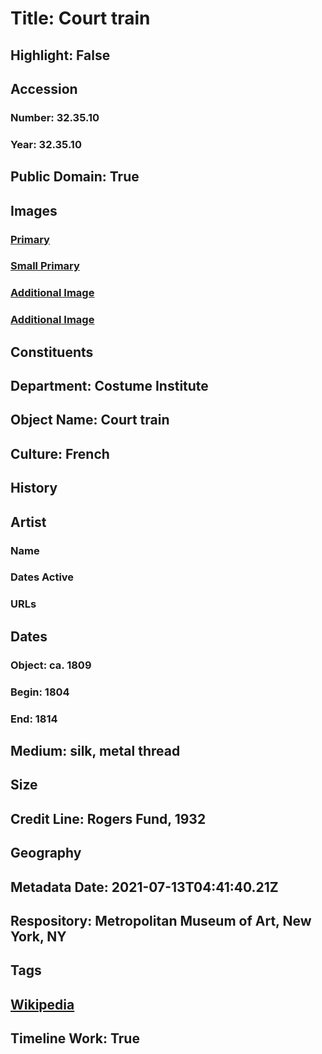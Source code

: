 # Title: Court train
## Highlight: False
## Accession
### Number: 32.35.10
### Year: 32.35.10
## Public Domain: True
## Images
### [Primary](https://images.metmuseum.org/CRDImages/ci/original/DT987.jpg)
### [Small Primary](https://images.metmuseum.org/CRDImages/ci/web-large/DT987.jpg)
### [Additional Image](https://images.metmuseum.org/CRDImages/ci/original/32.35.10_d1.jpg)
### [Additional Image](https://images.metmuseum.org/CRDImages/ci/original/32.35.10_d2.jpg)
## Constituents
## Department: Costume Institute
## Object Name: Court train
## Culture: French
## History
## Artist
### Name
### Dates Active
### URLs
## Dates
### Object: ca. 1809
### Begin: 1804
### End: 1814
## Medium: silk, metal thread
## Size
## Credit Line: Rogers Fund, 1932
## Geography
## Metadata Date: 2021-07-13T04:41:40.21Z
## Respository: Metropolitan Museum of Art, New York, NY
## Tags
## [Wikipedia](https://www.wikidata.org/wiki/Q99807412)
## Timeline Work: True